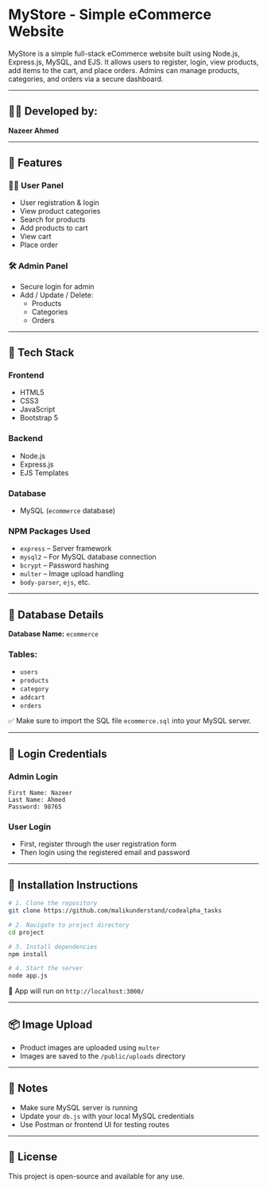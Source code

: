 # MyStore - Simple eCommerce Website

MyStore is a simple full-stack eCommerce website built using Node.js, Express.js, MySQL, and EJS. It allows users to register, login, view products, add items to the cart, and place orders. Admins can manage products, categories, and orders via a secure dashboard.

---

## 👨‍💻 Developed by:

**Nazeer Ahmed**

---

## 🛒 Features

### 🧑‍💼 User Panel

- User registration & login
- View product categories
- Search for products
- Add products to cart
- View cart
- Place order

### 🛠️ Admin Panel

- Secure login for admin
- Add / Update / Delete:
  - Products
  - Categories
  - Orders

---

## 🧰 Tech Stack

### Frontend

- HTML5
- CSS3
- JavaScript
- Bootstrap 5

### Backend

- Node.js
- Express.js
- EJS Templates

### Database

- MySQL (`ecommerce` database)

### NPM Packages Used

- `express` – Server framework
- `mysql2` – For MySQL database connection
- `bcrypt` – Password hashing
- `multer` – Image upload handling
- `body-parser`, `ejs`, etc.

---

## 📂 Database Details

**Database Name:** `ecommerce`

### Tables:

- `users`
- `products`
- `category`
- `addcart`
- `orders`

✅ Make sure to import the SQL file `ecommerce.sql` into your MySQL server.

---

## 🔐 Login Credentials

### Admin Login

```
First Name: Nazeer
Last Name: Ahmed
Password: 98765
```

### User Login

- First, register through the user registration form
- Then login using the registered email and password

---

## 🚀 Installation Instructions

```bash
# 1. Clone the repository
git clone https://github.com/malikunderstand/codealpha_tasks

# 2. Navigate to project directory
cd project

# 3. Install dependencies
npm install

# 4. Start the server
node app.js
```

🔗 App will run on `http://localhost:3000/`

---

## 📦 Image Upload

- Product images are uploaded using `multer`
- Images are saved to the `/public/uploads` directory

---

## 📌 Notes

- Make sure MySQL server is running
- Update your `db.js` with your local MySQL credentials
- Use Postman or frontend UI for testing routes

---

## 📄 License

This project is open-source and available for any use.
